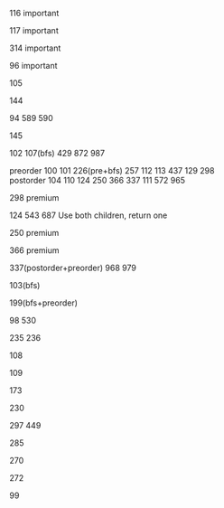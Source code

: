 116 important

117 important

314 important

96 important

105

144
 
94 589 590

145

102 107(bfs) 429 872 987

preorder
100 101 226(pre+bfs) 257 112 113 437 129 298   
postorder 104 110 124 250 366 337 111 572 965

298 premium

124 543 687 Use both children, return one

250 premium

366 premium

337(postorder+preorder) 968 979

103(bfs)

199(bfs+preorder)

98 530

235 236

108

109

173

230

297 449

285

270

272

99